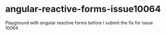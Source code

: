 # angular-reactive-forms-issue10064
Playground with angular reactive forms before I submit the fix for issue 10064
